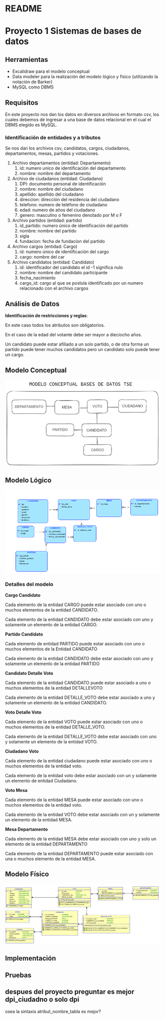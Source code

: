 # README

# Proyecto 1 Sistemas de bases de datos

## Herramientas

- Excalidraw para el modelo conceptual
- Data modeler para la realización del modelo lógico y físico (utilizando la notación de Barker)
- MySQL como DBMS

## Requisitos

En este proyecto nos dan los datos en diversos archivos en formato csv, los cuales debemos de ingresar a una base de datos relacional en el cual el DBMS elegido es MySQL.

### Identificación de entidades y a tributos

Se nos dan los archivos csv, candidatos, cargos, ciudadanos, departamentos, mesas,  partidos y votaciones.

1. Archivo departamentos (entidad: Departamento)
    1. id: numero unico de identificación del departamento
    2. nombre: nombre del departamento
2. Archivo de ciudadanos (entidad: Ciudadano)
    1. DPI: documento personal de identificación 
    2. nombre: nombre del ciudadano
    3. apellido: apellido del ciudadano
    4. direccion: dirección del residencia del ciudadano
    5. telefono: numero de teléfono de ciudadano
    6. edad: numero de años del ciudadano
    7. genero: masculino o femenino  denotado por M o F
3.  Archivo partidos (entidad: partido)
    1. id_partido: numero único de identificación del partido
    2. nombre: nombre del partido
    3. sigla
    4. fundacion: fecha de fundacion del partido
4. Archivo cargos (entidad: Cargo)
    1. id: numero único de identificación del cargo
    2. cargo: nombre del car 
5. Archivo candidatos (entidad: Candidato)
    1. id: identificador del candidato el id -1 significa nulo
    2. nombre: nombre del candidato participante
    3. fecha_nacimiento
    4. cargo_id: cargo al que se postula identificado por un numero relacionado con el archivo cargos

## Análisis de Datos

**Identificación de restricciones y reglas**:

En este caso todos los atributos son obligatorios. 

En el caso de la edad del votante debe ser mayor a dieciocho años.

Un candidato puede estar afiliado a un solo partido, o de otra forma un partido puede tener muchos candidatos pero un candidato solo puede tener un cargo.

## Modelo Conceptual

![Modelo_conceptual.png](README%2043b1224bc56d42298844b712fdccdb74/Modelo_conceptual.png)

## Modelo Lógico

![Modelo_logico.png](README%2043b1224bc56d42298844b712fdccdb74/Modelo_logico.png)

### Detalles del modelo

****************Cargo Candidato****************

Cada elemento de la entidad CARGO puede estar asociado con uno o muchos elementos  de la entidad CANDIDATO.

Cada elemento de la entidad CANDIDATO  debe estar asociado con uno y solamente un elemento de la entidad CARGO.

**********************************Partido Candidato**********************************

Cada elemento de entidad PARTIDO puede estar asociado con uno o muchos elementos de la Entidad CANDIDATO

Cada elemento de la entidad CANDIDATO debe estar asociado con uno y solamente un elemento de la entidad PARTIDO

**Candidato Detalle Voto**

Cada elemento de la entidad CANDIDATO puede estar asociado a uno o muchos elementos de la entidad DETALLEVOTO

Cada elemento de la entidad DETALLE_VOTO debe estar asociado a uno y solamente un elemento de la entidad CANDIDATO.

**********************************Voto Detalle Voto**********************************

Cada elemento de la entidad VOTO puede estar asociado con uno o muchos elementos de la entidad DETALLE_VOTO.

Cada elemento de la entidad DETALLE_VOTO debe estar asociado con uno y solamente un elemento de la entidad VOTO. 

********************Ciudadano Voto********************

Cada elemento de la entidad ciudadano puede estar asociado con  uno o muchos elementos de la entidad voto.

Cada elemento de la entidad voto debe estar asociado con un y solamente un elemento de entidad Ciudadano.

******************Voto Mesa******************

Cada elemento de la entidad MESA puede estar asociado con uno o muchos elementos de la entidad voto.

Cada elemento de la entidad VOTO debe estar asociado con un y solamente un elemento de la entidad MESA.

**************************Mesa Departamento**************************

Cada elemento de la entidad MESA debe estar asociado con uno y solo un elemento de la entidad DEPARTAMENTO

Cada elemento de la entidad DEPARTAMENTO puede estar asociado con una o muchos elemento de la entidad MESA.

## Modelo Físico

![Modelo_fisico.png](README%2043b1224bc56d42298844b712fdccdb74/Modelo_fisico.png)

## Implementación

## Pruebas

## despues del proyecto preguntar es mejor dpi_ciudadno o solo dpi
osea la sintaxis atribut_nombre_tabla es mejor?